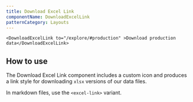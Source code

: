 ```yaml
---
title: Download Excel Link
componentName: DownloadExcelLink
patternCategory: Layouts
---
```


```
<DownloadExcelLink to="/explore/#production" >Download production data</DownloadExcelLink>
```

## How to use
The Download Excel Link component includes a custom icon and produces a link style for downloading `xlsx` versions of our data files.

In markdown files, use the `<excel-link>` variant.

